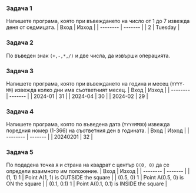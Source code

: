 ### Задача 1
Напишете програма, която при въвеждането на число от 1 до 7 извежда
деня от седмицата.
| Вход     | Изход   |
| -------- | ------- |
| 2        | Tuesday |

### Задача 2
По въведен знак `(+,-,*,/)` и две числа, да извърши операцията.

### Задача 3
Напишете програма, която при въвеждането на година и месец (`YYYY-MM`) извежда
колко дни има съответният месец.
| Вход     | Изход   |
| -------- | ------- |
| 2024-01  | 31      |
| 2024-04  | 30      |
| 2024-02  | 29      |

### Задача 4
Напишете програма, която по въведена дата (`YYYYMMDD`) извежда поредния номер (1-366)
на съответния ден в годината.
| Вход      | Изход   |
| --------  | ------- |
| 20240201  | 32      |

### Задача 5
По подадена точка `A` и страна на квадрат с център `O(0, 0)`
да се определи взаимното им положение.
| Вход         | Изход                                      |
| --------     | -------                                    |
| (1, 1) 1     | Point A(1, 1) is OUTSIDE the square        |
| (0.5, 0) 1   | Point A(0.5, 0) is ON the square           |
| (0.1, 0.1) 1 | Point A(0.1, 0.1) is INSIDE the square     |

